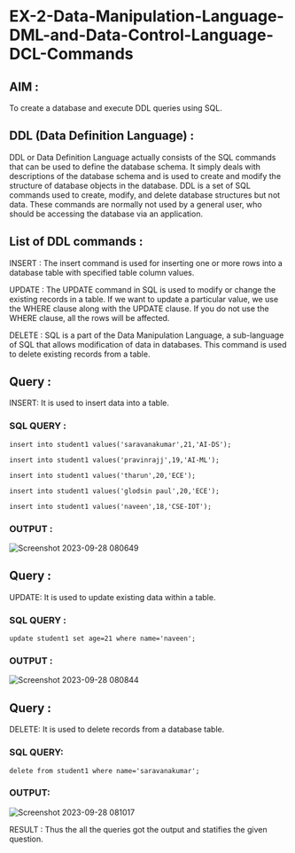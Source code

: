 # EX-2-Data-Manipulation-Language-DML-and-Data-Control-Language-DCL-Commands
## AIM :
To create a database and execute DDL queries using SQL.

## DDL (Data Definition Language) :
DDL or Data Definition Language actually consists of the SQL commands that can be used to define the database schema. It simply deals with descriptions of the database schema and is used to create and modify the structure of database objects in the database. DDL is a set of SQL commands used to create, modify, and delete database structures but not data. These commands are normally not used by a general user, who should be accessing the database via an application.

## List of DDL commands :
INSERT : The insert command is used for inserting one or more rows into a database table with specified table column values.

UPDATE : The UPDATE command in SQL is used to modify or change the existing records in a table. If we want to update a particular value, we use the WHERE clause along with the UPDATE clause. If you do not use the WHERE clause, all the rows will be affected.

DELETE : SQL is a part of the Data Manipulation Language, a sub-language of SQL that allows modification of data in databases. This command is used to delete existing records from a table.

## Query :
INSERT: It is used to insert data into a table.

### SQL QUERY :
```
insert into student1 values('saravanakumar',21,'AI-DS');

insert into student1 values('pravinrajj',19,'AI-ML');

insert into student1 values('tharun',20,'ECE');

insert into student1 values('glodsin paul',20,'ECE');

insert into student1 values('naveen',18,'CSE-IOT');
```

### OUTPUT :
![Screenshot 2023-09-28 080649](https://github.com/Saravana-kumar369/EX-2-Data-Manipulation-Language-DML-and-Data-Control-Language-DCL-Commands/assets/117925254/1d20928d-d90a-4d97-8f4c-be8756f08f70)


## Query :
UPDATE: It is used to update existing data within a table.

### SQL QUERY :
```
update student1 set age=21 where name='naveen';
```

### OUTPUT :
![Screenshot 2023-09-28 080844](https://github.com/Saravana-kumar369/EX-2-Data-Manipulation-Language-DML-and-Data-Control-Language-DCL-Commands/assets/117925254/5ddfdc0b-fd36-4b9f-989f-f9ed1b24f452)


## Query :
DELETE: It is used to delete records from a database table.

### SQL QUERY:
```
delete from student1 where name='saravanakumar';
```

### OUTPUT:
![Screenshot 2023-09-28 081017](https://github.com/Saravana-kumar369/EX-2-Data-Manipulation-Language-DML-and-Data-Control-Language-DCL-Commands/assets/117925254/08c26e29-9a55-48be-9041-727ad4356522)


RESULT :
Thus the all the queries got the output and statifies the given question.
